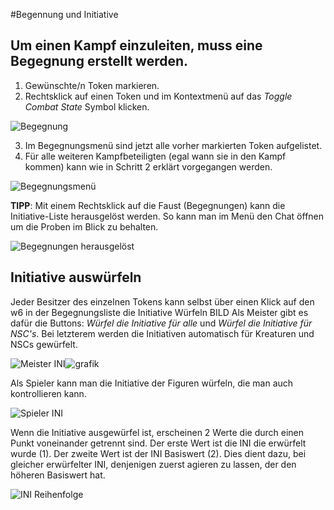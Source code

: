 #Begennung und Initiative

## Um einen Kampf einzuleiten, muss eine Begegnung erstellt werden. 
1. Gewünschte/n Token markieren.
2. Rechtsklick auf einen Token und im Kontextmenü auf das *Toggle Combat State* Symbol klicken.  

![Begegnung](https://user-images.githubusercontent.com/80099175/111437240-262bfa00-8703-11eb-9ce0-2d839fe284b4.png)  

3. Im Begegnungsmenü sind jetzt alle vorher markierten Token aufgelistet.
4. Für alle weiteren Kampfbeteiligten (egal wann sie in den Kampf kommen) kann wie in Schritt 2 erklärt vorgegangen werden.  

 ![Begegnungsmenü](https://user-images.githubusercontent.com/80099175/111437573-8a4ebe00-8703-11eb-93ca-1746f6754100.png)  
    
**TIPP**: Mit einem Rechtsklick auf die Faust (Begegnungen) kann die Initiative-Liste herausgelöst werden. So kann man im Menü den Chat öffnen um die Proben im Blick zu behalten.  

![Begegnungen herausgelöst](https://user-images.githubusercontent.com/80099175/111438059-19f46c80-8704-11eb-80fb-48330d6c99f9.png)


## Initiative auswürfeln

Jeder Besitzer des einzelnen Tokens kann selbst über einen Klick auf den w6 in der Begegnungsliste die Initiative Würfeln
BILD
Als Meister gibt es dafür die Buttons: *Würfel die Initiative für alle* und *Würfel die Initiative für NSC's*. Bei letzterem werden die Initiativen automatisch für Kreaturen und NSCs gewürfelt.  

![Meister INI](https://user-images.githubusercontent.com/80099175/111442922-29c27f80-8709-11eb-9c3d-65494e82db60.png)![grafik](https://user-images.githubusercontent.com/80099175/111443051-4a8ad500-8709-11eb-9e82-9dd8e213285b.png)  
  
Als Spieler kann man die Initiative der Figuren würfeln, die man auch kontrollieren kann.  

![Spieler INI](https://user-images.githubusercontent.com/80099175/111442602-d05a5080-8708-11eb-9436-8ceaf21ab448.png)  

Wenn die Initiative ausgewürfel ist, erscheinen 2 Werte die durch einen Punkt voneinander getrennt sind. Der erste Wert ist die INI die erwürfelt wurde (1). Der zweite Wert ist der INI Basiswert (2). Dies dient dazu, bei gleicher erwürfelter INI, denjenigen zuerst agieren zu lassen, der den höheren Basiswert hat.  
  
![INI Reihenfolge](https://user-images.githubusercontent.com/80099175/111443691-eae0f980-8709-11eb-88aa-8f2d6dd383a7.png)
